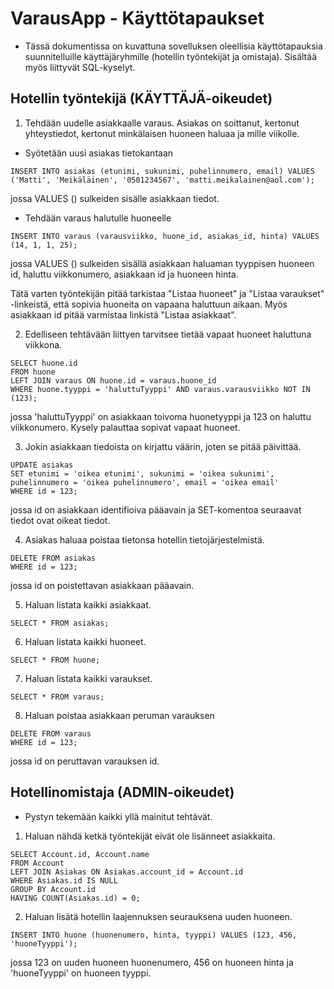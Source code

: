 # VarausApp - Käyttötapaukset
- Tässä dokumentissa on kuvattuna sovelluksen oleellisia käyttötapauksia suunnitelluille käyttäjäryhmille (hotellin työntekijät ja omistaja). Sisältää myös liittyvät SQL-kyselyt.

## Hotellin työntekijä (KÄYTTÄJÄ-oikeudet)

1. Tehdään uudelle asiakkaalle varaus. Asiakas on soittanut, kertonut yhteystiedot, kertonut minkälaisen huoneen haluaa ja mille viikolle.

- Syötetään uusi asiakas tietokantaan
```
INSERT INTO asiakas (etunimi, sukunimi, puhelinnumero, email) VALUES ('Matti', 'Meikäläinen', '0501234567', 'matti.meikalainen@aol.com');
```
jossa VALUES () sulkeiden sisälle asiakkaan tiedot.

- Tehdään varaus halutulle huoneelle
```
INSERT INTO varaus (varausviikko, huone_id, asiakas_id, hinta) VALUES (14, 1, 1, 25);
```
jossa VALUES () sulkeiden sisällä asiakkaan haluaman tyyppisen huoneen id, haluttu viikkonumero, asiakkaan id ja huoneen hinta.

Tätä varten työntekijän pitää tarkistaa "Listaa huoneet" ja "Listaa varaukset" -linkeistä, että sopivia huoneita on vapaana haluttuun aikaan. Myös asiakkaan id pitää varmistaa linkistä "Listaa asiakkaat".

2. Edelliseen tehtävään liittyen tarvitsee tietää vapaat huoneet haluttuna viikkona.

```
SELECT huone.id
FROM huone
LEFT JOIN varaus ON huone.id = varaus.huone_id
WHERE huone.tyyppi = 'haluttuTyyppi' AND varaus.varausviikko NOT IN (123);
```
jossa 'haluttuTyyppi' on asiakkaan toivoma huonetyyppi ja 123 on haluttu viikkonumero. Kysely palauttaa sopivat vapaat huoneet.


3. Jokin asiakkaan tiedoista on kirjattu väärin, joten se pitää päivittää.

```
UPDATE asiakas
SET etunimi = 'oikea etunimi', sukunimi = 'oikea sukunimi', puhelinnumero = 'oikea puhelinnumero', email = 'oikea email'
WHERE id = 123;
```
jossa id on asiakkaan identifioiva pääavain ja SET-komentoa seuraavat tiedot ovat oikeat tiedot.

4. Asiakas haluaa poistaa tietonsa hotellin tietojärjestelmistä.
```
DELETE FROM asiakas
WHERE id = 123;
```
jossa id on poistettavan asiakkaan pääavain.

5. Haluan listata kaikki asiakkaat.
```
SELECT * FROM asiakas;
```


6. Haluan listata kaikki huoneet.
```
SELECT * FROM huone;
```

7. Haluan listata kaikki varaukset.
```
SELECT * FROM varaus;
```

8. Haluan poistaa asiakkaan peruman varauksen
```
DELETE FROM varaus
WHERE id = 123;
```
jossa id on peruttavan varauksen id.

## Hotellinomistaja (ADMIN-oikeudet)
- Pystyn tekemään kaikki yllä mainitut tehtävät.


1. Haluan nähdä ketkä työntekijät eivät ole lisänneet asiakkaita.
```
SELECT Account.id, Account.name 
FROM Account
LEFT JOIN Asiakas ON Asiakas.account_id = Account.id
WHERE Asiakas.id IS NULL
GROUP BY Account.id
HAVING COUNT(Asiakas.id) = 0;
```
2. Haluan lisätä hotellin laajennuksen seurauksena uuden huoneen.

```
INSERT INTO huone (huonenumero, hinta, tyyppi) VALUES (123, 456, 'huoneTyyppi');
``` 
jossa 123 on uuden huoneen huonenumero, 456 on huoneen hinta ja 'huoneTyyppi' on huoneen tyyppi.



